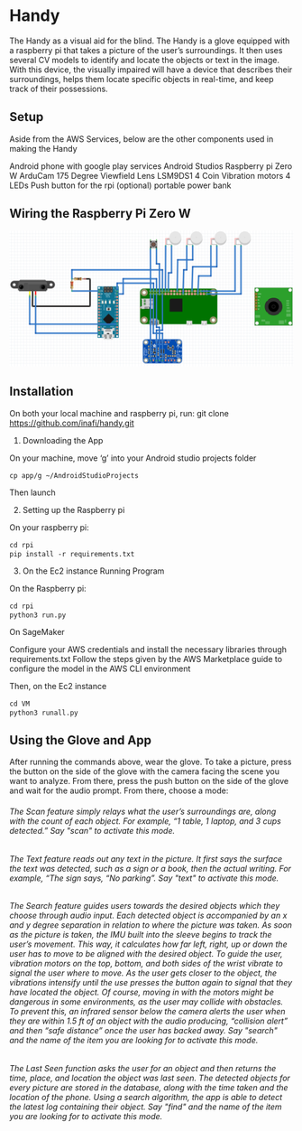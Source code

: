 # Handy

The Handy as a visual aid for the blind. The Handy is a glove equipped with a raspberry pi that takes a picture of the user’s surroundings. It then uses several CV models to identify and locate the objects or text in the image. With this device, the visually impaired will have a device that describes their surroundings, helps them locate specific objects in real-time, and keep track of their possessions.

## Setup

Aside from the AWS Services, below are the other components used in making the Handy

Android phone with google play services
Android Studios
Raspberry pi Zero W
ArduCam 175 Degree Viewfield Lens
LSM9DS1
4  Coin Vibration motors
4 LEDs
Push button for the rpi
(optional) portable power bank 

## Wiring the Raspberry Pi Zero W

![alt text](https://github.com/inafi/handy/blob/master/rpi/wiring.png)

## Installation

On both your local machine and  raspberry pi, run:
git clone https://github.com/inafi/handy.git

1. Downloading the App

On your machine, move ‘g’ into your Android studio projects folder
```
cp app/g ~/AndroidStudioProjects
```
Then launch

2. Setting up the Raspberry pi

On your raspberry pi: 

```
cd rpi
pip install -r requirements.txt
```

3. On the Ec2 instance
Running Program

On the Raspberry pi:

```
cd rpi
python3 run.py
```

On SageMaker

Configure your AWS credentials and install the necessary libraries through requirements.txt
Follow the steps given by the AWS Marketplace guide to configure the model in the AWS CLI environment

Then, on the Ec2 instance

```
cd VM
python3 runall.py
```

## Using the Glove and App

After running the commands above, wear the glove. To take a picture, press the button on the side of the glove with the camera facing the scene you want to analyze. From there, press the push button on the side of the glove and wait for the audio prompt. From there, choose a mode:

###### The Scan feature simply relays what the user’s surroundings are, along with the count of each object. For example, “1 table, 1 laptop, and 3 cups detected.” Say "scan" to activate this mode.

###### The Text feature reads out any text in the picture. It first says the surface the text was detected, such as a sign or a book, then the actual writing. For example, “The sign says, “No parking”. Say "text" to activate this mode.

###### The Search feature guides users towards the desired objects which they choose through audio input. Each detected object is accompanied by an x and y degree separation in relation to where the picture was taken. As soon as the picture is taken, the IMU built into the sleeve begins to track the user’s movement. This way, it calculates how far left, right, up or down the user has to move to be aligned with the desired object. To guide the user, vibration motors on the top, bottom, and both sides of the wrist vibrate to signal the user where to move. As the user gets closer to the object, the vibrations intensify until the use presses the button again to signal that they have located the object. Of course, moving in with the motors might be dangerous in some environments, as the user may collide with obstacles. To prevent this, an infrared sensor below the camera alerts the user when they are within 1.5 ft of an object with the audio producing, “collision alert” and then “safe distance” once the user has backed away. Say "search" and the name of the item you are looking for to activate this mode.

###### The Last Seen function asks the user for an object and then returns the time, place, and location the object was last seen. The detected objects for every picture are stored in the database, along with the time taken and the location of the phone. Using a search algorithm, the app is able to detect the latest log containing their object. Say "find" and the name of the item you are looking for to activate this mode.
